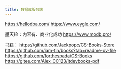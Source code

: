 ```yaml
---
title: 数据库服务端
---
```


https://hellodba.com/
https://www.eygle.com/

墨天轮：内容有、商业化成功
https://www.modb.pro/

书籍：
https://github.com/Jackpopc/CS-Books-Store
https://github.com/iam-tin/books?tab=readme-ov-file
https://github.com/forthespada/CS-Books
https://gitee.com/Alex_CC123/itdevbooks-pdf
